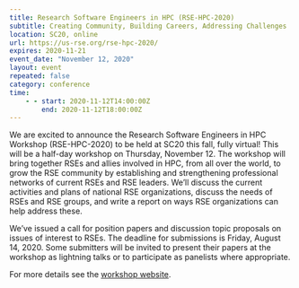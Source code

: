 ```yaml
---
title: Research Software Engineers in HPC (RSE-HPC-2020)
subtitle: Creating Community, Building Careers, Addressing Challenges
location: SC20, online
url: https://us-rse.org/rse-hpc-2020/
expires: 2020-11-21
event_date: "November 12, 2020"
layout: event
repeated: false
category: conference
time:
    - - start: 2020-11-12T14:00:00Z
        end: 2020-11-12T18:00:00Z
---
```


We are excited to announce the Research Software Engineers in HPC Workshop (RSE-HPC-2020) to be held at SC20 this fall, fully virtual! This will be a half-day workshop on Thursday, November 12. The workshop will bring together RSEs and allies involved in HPC, from all over the world, to grow the RSE community by establishing and strengthening professional networks of current RSEs and RSE leaders. We’ll discuss the current activities and plans of national RSE organizations, discuss the needs of RSEs and RSE groups, and write a report on ways RSE organizations can help address these.

We’ve issued a call for position papers and discussion topic proposals on issues of interest to RSEs. The deadline for submissions is Friday, August 14, 2020. Some submitters will be invited to present their papers at the workshop as lightning talks or to participate as panelists where appropriate.

For more details see the [workshop website](https://us-rse.org/rse-hpc-2020/).


